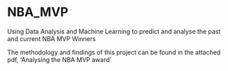 # NBA_MVP
Using Data Analysis and Machine Learning to predict and analyse the past and current NBA MVP Winners

The methodology and findings of this project can be found in the attached pdf, 'Analysing the NBA MVP award'
